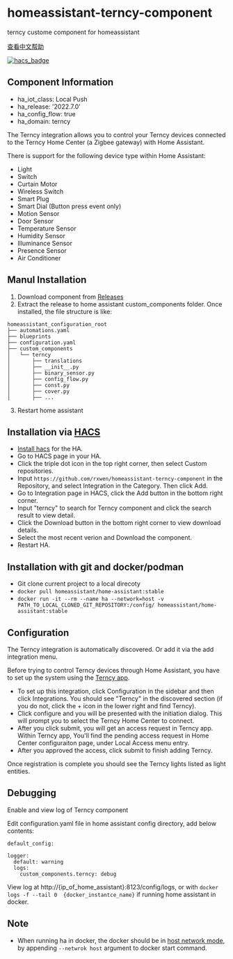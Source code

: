 # homeassistant-terncy-component
terncy custome component for homeassistant

[查看中文帮助](README.zh-cn.md)


[![hacs_badge](https://img.shields.io/badge/HACS-Custom-41BDF5.svg)](https://github.com/hacs/integration)


## Component Information

- ha_iot_class: Local Push
- ha_release: '2022.7.0'
- ha_config_flow: true
- ha_domain: terncy

The Terncy integration allows you to control your Terncy devices connected to the Terncy Home Center (a Zigbee gateway) with Home Assistant.

There is support for the following device type within Home Assistant:

- Light
- Switch
- Curtain Motor
- Wireless Switch
- Smart Plug
- Smart Dial (Button press event only)
- Motion Sensor
- Door Sensor
- Temperature Sensor
- Humidity Sensor
- Illuminance Sensor
- Presence Sensor
- Air Conditioner

## Manul Installation

1. Download component from [Releases](https://github.com/rxwen/homeassistant-terncy-component/releases)
1. Extract the release to home assistant custom_components folder. Once installed, the file structure is like:
```
homeassistant_configuration_root
├── automations.yaml
├── blueprints
├── configuration.yaml
├── custom_components
│   └── terncy
│       ├── translations
│       ├── __init__.py
│       ├── binary_sensor.py
│       ├── config_flow.py
│       ├── const.py
│       ├── cover.py
│       ├── ...
```
3. Restart home assistant

## Installation via [HACS](https://hacs.xyz/)

- [Install hacs](https://hacs.xyz/docs/setup/download) for the HA.
- Go to HACS page in your HA.
- Click the triple dot icon in the top right corner, then select Custom repositories.
- Input `https://github.com/rxwen/homeassistant-terncy-component` in the Repository, and select Integration in the Category. Then click Add.
- Go to Integration page in HACS, click the Add button in the bottom right corner.
- Input "terncy" to search for Terncy component and click the search result to view detail.
- Click the Download button in the bottom right corner to view download details.
- Select the most recent verion and Download the component.
- Restart HA.

## Installation with git and docker/podman

- Git clone current project to a local direcoty
- `docker pull homeassistant/home-assistant:stable`
- `docker run -it --rm --name ha --network=host -v PATH_TO_LOCAL_CLONED_GIT_REPOSITORY:/config/ homeassistant/home-assistant:stable`

## Configuration

The Terncy integration is automatically discovered. Or add it via the add integration menu.

Before trying to control Terncy devices through Home Assistant, you have to set up the system using the [Terncy app](https://www.terncy.com/app/).

- To set up this integration, click Configuration in the sidebar and then click Integrations. You should see "Terncy" in the discovered section (if you do not, click the + icon in the lower right and find Terncy). 
- Click configure and you will be presented with the initiation dialog. This will prompt you to select the Terncy Home Center to connect.
- After you click submit, you will get an access request in Terncy app. Within Terncy app, You'll find the pending access request in Home Center configuraiton page, under Local Access menu entry.
- After you approved the access, click submit to finish adding Terncy.

Once registration is complete you should see the Terncy lights listed as light entities.

## Debugging

Enable and view log of Terncy component

Edit configuration.yaml file in home assistant config directory, add below contents:

```
default_config:

logger:
  default: warning
  logs:
    custom_components.terncy: debug

```

View log at http://{ip_of_home_assistant}:8123/config/logs, or with  `docker logs -f --tail 0  {docker_instantce_name}` if running home assistant in docker.

## Note

- When running ha in docker, the docker should be in [host network mode](https://docs.docker.com/network/host/), by appending `--netwrok host` argument to docker start command.
